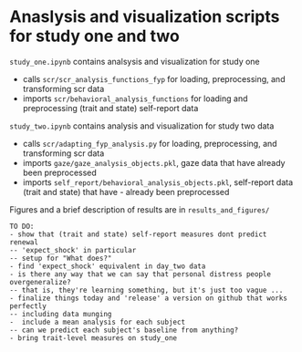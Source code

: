 # Anaslysis and visualization scripts for study one and two

```study_one.ipynb``` contains analsysis and visualization for study one

- calls ```scr/scr_analysis_functions_fyp``` for loading, preprocessing, and transforming scr data
- imports ```scr/behavioral_analysis_functions``` for loading and preprocessing (trait and state) self-report data

```study_two.ipynb``` contains analysis and visualization for study two data
    
- calls ```scr/adapting_fyp_analysis.py``` for loading, preprocessing, and transforming scr data
- imports ```gaze/gaze_analysis_objects.pkl```, gaze data that have already been preprocessed
- imports ```self_report/behavioral_analysis_objects.pkl```, self-report data (trait and state) that have - already been preprocessed

Figures and a brief description of results are in ```results_and_figures/```

```
TO DO:
- show that (trait and state) self-report measures dont predict renewal
-- 'expect_shock' in particular
-- setup for "What does?"
- find 'expect_shock' equivalent in day_two data
- is there any way that we can say that personal distress people overgeneralize? 
-- that is, they're learning something, but it's just too vague ...  
- finalize things today and 'release' a version on github that works perfectly
-- including data munging
-  include a mean analysis for each subject
-- can we predict each subject's baseline from anything?
- bring trait-level measures on study_one
``` 
